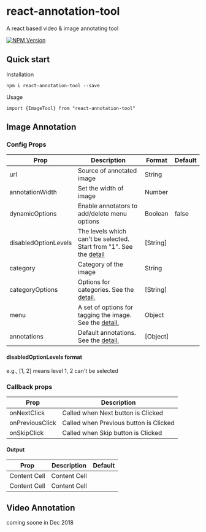 # react-annotation-tool
A react based video & image annotating tool


 [![NPM Version](https://img.shields.io/npm/v/react-annotation-tool.svg?branch=master)](https://www.npmjs.com/package/react-annotation-tool) 

## Quick start

Installation
```
npm i react-annotation-tool --save
```

Usage
```
import {ImageTool} from "react-annotation-tool"
```

## Image Annotation



### Config Props

| Prop             | Description   | Format | Default |
| -------------    | ------------- | ------------- | -------------| 
| url              | Source of annotated image |String||
| annotationWidth  | Set the width of image|Number||
| dynamicOptions       | Enable annotators to add/delete menu options |Boolean|false|
| disabledOptionLevels | The levels which can't be selected. Start from "1". See the [detail](#disabledOptionLevels-format)|[String]||
| category  | Category of the image |String|
| categoryOptions  |  Options for categories. See the [detail.](#disabledOptionLevels-format)| [String]||
| menu | A set of options for tagging the image. See the [detail.](#disabledOptionLevels-format)|Object||
| annotations | Default annotations. See the [detail.](#disabledOptionLevels-format)|[Object]||

#### disabledOptionLevels format
e.g., [1, 2] means level 1, 2 can't be selected

### Callback props

| Prop           | Description   |
| -------------  | ------------- | 
| onNextClick    | Called when Next button is Clicked |  
| onPreviousClick| Called when Previous button is Clicked|        
| onSkipClick    | Called when Skip button is Clicked|        


#### Output


| Prop           | Description | Default |
| ------------- | ------------- | ------------- |
| Content Cell  | Content Cell  | |
| Content Cell  | Content Cell  | | 


## Video Annotation

coming soone in Dec 2018


